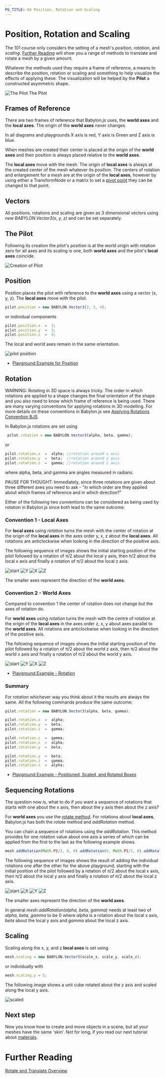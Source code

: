 ```yaml
---
PG_TITLE: 04 Position, Rotation and Scaling
---
```


# Position, Rotation and Scaling

The 101 course only considers the setting of a mesh's _position_, _rotation_, and _scaling_. [Further Reading](#further-reading) will show you a range of methods to translate and rotate a mesh by a given amount.

Whatever the methods used they require a frame of reference, a means to describe the position, rotation or scaling and something to help visualize the effects of applying these. The visualization will be helped by the **Pilot** a constructed asymmetric shape.

![The Pilot](/img/how_to/Mesh/pilot.jpg)
The Pilot

## Frames of Reference

There are two frames of reference that Babylon.js uses, the **world axes** and the **local axes**. The origin of the **world axes** never changes.

In all diagrams and playgrounds X axis is red, Y axis is Green and Z axis is blue. 

When meshes are created their center is placed at the origin of the **world axes** and their position is always placed relative to the **world axes**.

The **local axes** move with the mesh. The origin of **local axes** is always at the created center of the mesh whatever its position. The centers of rotation and enlargement for a mesh are at the origin of the **local axes**, however by using either a TransformNode or a matrix to set a [pivot point](/How_To/Pivots) they can be changed to that point.

## Vectors

All positions, rotations and scaling are given as 3 dimensional vectors using _new BABYLON.Vector3(x, y, z)_ and can be set separately.

## The Pilot

Following its creation the pilot's position is at the world origin with rotation zero for all axes and its scaling is one, both **world axes** and the pilot's **local axes** coincide.

![Creation of Pilot](/img/how_to/Mesh//pilot1.jpg)

## Position

Position places the pilot with reference to the **world axes** using a vector (x, y, z). The **local axes** move with the pilot.

```javascript
pilot.position = new BABYLON.Vector3(2, 3, 4);
```

or individual components

```javascript
pilot.position.x  =  2;
pilot.position.y  =  3;
pilot.position.z  =  4;
```

The local and world axes remain in the same orientation.

![pilot position](/img/babylon101/pilot1.jpg)

* [Playground Example for Position](https://www.babylonjs-playground.com/#UBWFJT#2)

## Rotation

WARNING: Rotating in 3D space is always tricky. The order in which rotations are applied to a shape changes the final orientation of the shape and you also need to know which frame of reference is being used. There are many varying conventions for applying rotations in 3D modelling. For more details on these conventions in Babylon.js see [Applying Rotations Convention BJS](/resources/rotation_conventions).

In Babylon.js rotations are set using

```javascript
 pilot.rotation = new BABYLON.Vector3(alpha, beta, gamma);
``` 
or

```javascript
pilot.rotation.x  =  alpha; //rotation around x axis
pilot.rotation.y  =  beta;  //rotation around y axis
pilot.rotation.z  =  gamma; //rotation around z axis
```
where alpha, beta, and gamma are angles measured in radians.

PAUSE FOR THOUGHT: Immediately, since three rotations are given about three different axes you need to ask  - "in which order are they applied about which frames of reference and in which direction?"

Either of the following two conventions can be considered as being used by rotation in Babylon.js since both lead to the same outcome.

### Convention 1 - **Local Axes**

For **local axes** using _rotation_ turns the mesh with the center of rotation at the origin of the **local axes** in the axes order y, x, z about the **local axes**. All rotations are anticlockwise when looking in the direction of the positive axis. 

The following sequence of images shows the initial starting position of the pilot followed by a rotation of &pi;/2 about the local y axis, then &pi;/2 about the local x axis and finally a rotation of &pi;/2 about the local z axis.

![start](/img/babylon101/pilotL0.jpg)  ![Y](/img/babylon101/pilotL2.jpg)  ![X](/img/babylon101/pilotL3.jpg)  ![Z](/img/babylon101/pilotL4.jpg)  

The smaller axes represent the direction of the **world axes**.

### Convention 2 - **World Axes**

Compared to convention 1 the center of rotation does not change but the axes of rotation do.

For **world axes** using _rotation_ turns the mesh with the centre of rotation at the origin of the **local axes** in the axes order z, x, y about axes parallel to the **world axes**. All rotations are anticlockwise when looking in the direction of the positive axis. 

The following sequence of images shows the initial starting position of the pilot followed by a rotation of &pi;/2 about the world z axis, then &pi;/2 about the world x axis and finally a rotation of &pi;/2 about the world y axis.

![start](/img/babylon101/pilotL1.jpg)  ![Y](/img/babylon101/pilotW2.jpg)  ![X](/img/babylon101/pilotW3.jpg)  ![Z](/img/babylon101/pilotW4.jpg) 

* [Playground Example - Rotation](http://www.babylonjs-playground.com/#1ZMJQV#2) 

### Summary

For _rotation_ whichever way you think about it the results are always the same. All the following commands produce the same outcome:

```javascript
pilot.rotation = new BABYLON.Vector3(alpha, beta, gamma);

pilot.rotation.x  =  alpha;
pilot.rotation.y  =  beta;
pilot.rotation.z  =  gamma;

pilot.rotation.z  =  gamma;
pilot.rotation.x  =  alpha;
pilot.rotation.y  =  beta;

pilot.rotation.y  =  beta;
pilot.rotation.z  =  gamma;
pilot.rotation.x  =  alpha;
```

* [Playground Example - Positioned, Scaled, and Rotated Boxes](http://www.babylonjs-playground.com/?3)

## Sequencing Rotations

The question now is, what to do if you want a sequence of rotations that starts with one about the x axis, then about the y axis then about the z axis?

For **world axes** you use the [rotate method](/features/Position,_Rotation,_Scaling). For rotations about **local axes**, Babylon.js has both the _rotate_ method and _addRotation_ method. 

You can chain a sequence of rotations using the _addRotation_. This method provides for one rotation value about one axis a series of which can be applied from the first to the last as the following example shows.

```javascript 
mesh.addRotation(Math.PI/2, 0, 0).addRotation(0, Math.PI/2, 0).addRotation(0, 0, Math.PI/2);
```

The following sequence of images shows the result of adding the individual rotations one after the other for the above playground, starting with the initial position of the pilot followed by a rotation of &pi;/2 about the local x axis, then &pi;/2 about the local y axis and finally a rotation of &pi;/2 about the local z axis.

![start](/img/babylon101/pilotA0.jpg)  ![X](/img/babylon101/pilotA1.jpg)  ![Y](/img/babylon101/pilotA2.jpg)  ![Z](/img/babylon101/pilotA3.jpg) 

The smaller axes represent the direction of the **world axes**.

In general _mesh.addRotation(alpha, beta, gamma)_ needs at least two of _alpha, beta, gamma_ to be 0 where _alpha_ is a rotation about the local x axis, _beta_ about the local y axis and _gamma_ about the local z axis.

## Scaling

Scaling along the x, y, and z **local axes** is set using

```javascript
mesh.scaling = new BABYLON.Vector3(scale_x, scale_y, scale_z);
```
 or individually with

 ```javascript
 mesh.scaling.y = 5;
 ```

 The following image shows a unit cube rotated about the z axis and scaled along the local y axis.

 ![scaled](/img/babylon101/scaling1.jpg)


## Next step
Now you know how to create and move objects in a scene, but all your meshes have the same 'skin'. Not for long, if you read our next tutorial about [materials](/babylon101/materials).

# Further Reading

[Rotate and Translate Overview](/features/Position,_Rotation,_Scaling)  


